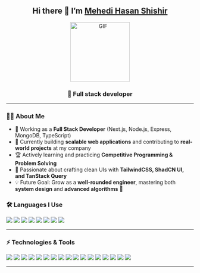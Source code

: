 <h2 align="center">Hi there 👋 I’m <a href="https://github.com/Danushka2">Mehedi Hasan Shishir</a></h2>
<p align="center">
  <img src="https://media.giphy.com/media/Ah3zHH7hvsSB2/giphy.gif" height="160px" alt="GIF"/>
</p>

<h3 align="center">🚀 Full stack developer </h3>

---

### 👨‍💻 About Me
- 💼 Working as a **Full Stack Developer** (Next.js, Node.js, Express, MongoDB, TypeScript)  
- 🔭 Currently building **scalable web applications** and contributing to **real-world projects** at my company   
- 🏆 Actively learning and practicing **Competitive Programming & Problem Solving**  
- 🎨 Passionate about crafting clean UIs with **TailwindCSS, ShadCN UI, and TanStack Query**  
- 💡 Future Goal: Grow as a **well-rounded engineer**, mastering both **system design** and **advanced algorithms** 🚀  


### 🛠 Languages I Use
<p>
<img src="https://img.shields.io/badge/-C-000000?style=for-the-badge&logo=c&logoColor=white" />
<img src="https://img.shields.io/badge/-C++-000000?style=for-the-badge&logo=c%2B%2B&logoColor=00599C" />
<img src="https://img.shields.io/badge/-Java-000000?style=for-the-badge&logo=openjdk&logoColor=red" />
<img src="https://img.shields.io/badge/-Python-000000?style=for-the-badge&logo=python&logoColor=3776AB" />
<img src="https://img.shields.io/badge/-JavaScript-000000?style=for-the-badge&logo=javascript&logoColor=F7DF1E" />
<img src="https://img.shields.io/badge/-TypeScript-000000?style=for-the-badge&logo=typescript&logoColor=3178C6" />
<img src="https://img.shields.io/badge/-HTML5-000000?style=for-the-badge&logo=html5&logoColor=E34F26" />
<img src="https://img.shields.io/badge/-SQL-000000?style=for-the-badge&logo=postgresql&logoColor=336791" />
</p>

---

### ⚡ Technologies & Tools
<p>
<img src="https://img.shields.io/badge/-Git-222222?style=for-the-badge&logo=git&logoColor=F05032" />
<img src="https://img.shields.io/badge/-GitHub-222222?style=for-the-badge&logo=github&logoColor=white" />
<img src="https://img.shields.io/badge/-Linux-222222?style=for-the-badge&logo=linux&logoColor=FCC624" />
<img src="https://img.shields.io/badge/-Node.js-222222?style=for-the-badge&logo=node.js&logoColor=339933" />
<img src="https://img.shields.io/badge/-React-222222?style=for-the-badge&logo=react&logoColor=61DAFB" />
<img src="https://img.shields.io/badge/-Next.js-000000?style=for-the-badge&logo=next.js&logoColor=white" />
<img src="https://img.shields.io/badge/-Express.js-000000?style=for-the-badge&logo=express&logoColor=white" />
<img src="https://img.shields.io/badge/-MongoDB-001E2B?style=for-the-badge&logo=mongodb&logoColor=47A248" />
<img src="https://img.shields.io/badge/-TailwindCSS-0F172A?style=for-the-badge&logo=tailwind-css&logoColor=38B2AC" />
<img src="https://img.shields.io/badge/-ShadCN-18181B?style=for-the-badge&logo=shadcnui&logoColor=white" />
<img src="https://img.shields.io/badge/-TanStack_Query-FF4154?style=for-the-badge&logo=react-query&logoColor=white" />
<img src="https://img.shields.io/badge/-Spring-222222?style=for-the-badge&logo=spring&logoColor=6DB33F" />
<img src="https://img.shields.io/badge/-Docker-222222?style=for-the-badge&logo=docker&logoColor=2496ED" />
<img src="https://img.shields.io/badge/-Firebase-222222?style=for-the-badge&logo=firebase&logoColor=FFCA28" />
<img src="https://img.shields.io/badge/-Azure-222222?style=for-the-badge&logo=microsoft-azure&logoColor=0078D4" />
<img src="https://img.shields.io/badge/-AWS-232F3E?style=for-the-badge&logo=amazon-aws&logoColor=FF9900" />
<img src="https://img.shields.io/badge/-Google_Cloud-4285F4?style=for-the-badge&logo=google-cloud&logoColor=white" />
</p>

---

